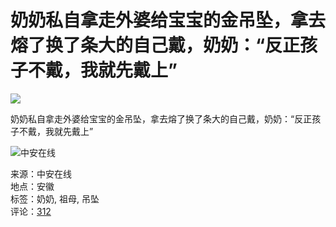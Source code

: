 # 奶奶私自拿走外婆给宝宝的金吊坠，拿去熔了换了条大的自己戴，奶奶：“反正孩子不戴，我就先戴上”

![](http://videoimg.ws.126.net/cover/20241103/wKURG4uBx_cover.jpg)

奶奶私自拿走外婆给宝宝的金吊坠，拿去熔了换了条大的自己戴，奶奶：“反正孩子不戴，我就先戴上”

![中安在线](https://nimg.ws.126.net/?url=http%3A%2F%2Fcms-bucket.nosdn.127.net%2F5a0d09a12afb42cca8b979781e7e392720171124201307.jpeg&thumbnail=90x2147483647&quality=75&type=webp)

来源：中安在线  
地点：安徽  
标签：奶奶, 祖母, 吊坠  
评论：[312](/touch/comment.html?docid=JF4SD1CI050835RB)